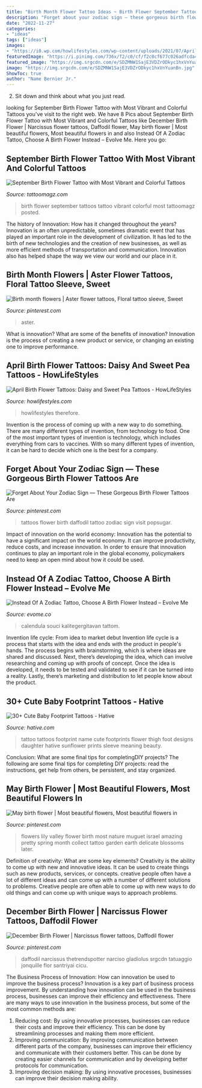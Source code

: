```yaml
---
title: "Birth Month Flower Tattoo Ideas ~ Birth Flower September Tattoos Tattoo Vibrant Colorful Most Tattoomagz Posted"
description: "Forget about your zodiac sign — these gorgeous birth flower tattoos are"
date: "2022-11-27"
categories:
- "ideas"
tags: ["ideas"]
images:
- "https://i0.wp.com/howlifestyles.com/wp-content/uploads/2021/07/April-Birth-Flower-Tattoos-2021072104.jpg?resize=768%2C957&amp;ssl=1"
featuredImage: "https://i.pinimg.com/736x/f2/c0/cf/f2c0cf677c026adfcda46200b11a9f25.jpg"
featured_image: "https://img.srgcdn.com/e/SDZMNW1SajE3VDZrODkyc1hxVnYuanBn.jpg"
image: "https://img.srgcdn.com/e/SDZMNW1SajE3VDZrODkyc1hxVnYuanBn.jpg"
ShowToc: true
author: "Name Bernier Jr."
---
```



2. Sit down and think about what you just read.

	

		
looking for September Birth Flower Tattoo with Most Vibrant and Colorful Tattoos you've visit to the right web. We have 8 Pics about September Birth Flower Tattoo with Most Vibrant and Colorful Tattoos like December Birth Flower | Narcissus flower tattoos, Daffodil flower, May birth flower | Most beautiful flowers, Most beautiful flowers in and also Instead Of A Zodiac Tattoo, Choose A Birth Flower Instead – Evolve Me. Here you go:
		
    
## September Birth Flower Tattoo With Most Vibrant And Colorful Tattoos

<img loading=lazy src="https://tattoomagz.com/wp-content/uploads/september-birth-flower-tattoos-facts-around-us-25-most-vibrant-and-colorful-tattoos-63526.jpg" onerror="this.onerror=null;this.src='https://tse3.mm.bing.net/th?id=OIP.VUIlQJJqdgWGmIBAY22SoQAAAA&amp;pid=15.1';" alt="September Birth Flower Tattoo with Most Vibrant and Colorful Tattoos">

_Source: tattoomagz.com_

>birth flower september tattoos tattoo vibrant colorful most tattoomagz posted. 

	

The history of Innovation: How has it changed throughout the years?
Innovation is an often unpredictable, sometimes dramatic event that has played an important role in the development of civilization. It has led to the birth of new technologies and the creation of new businesses, as well as more efficient methods of transportation and communication. Innovation also has helped shape the way we view our world and our place in it.

    
## Birth Month Flowers | Aster Flower Tattoos, Floral Tattoo Sleeve, Sweet

<img loading=lazy src="https://i.pinimg.com/736x/f2/c0/cf/f2c0cf677c026adfcda46200b11a9f25.jpg" onerror="this.onerror=null;this.src='https://tse1.mm.bing.net/th?id=OIP.69Em68qGAOwulIODEssDiQHaJ3&amp;pid=15.1';" alt="Birth month flowers | Aster flower tattoos, Floral tattoo sleeve, Sweet">

_Source: pinterest.com_

>aster. 

	

What is innovation? What are some of the benefits of innovation?
Innovation is the process of creating a new product or service, or changing an existing one to improve performance.

    
## April Birth Flower Tattoos: Daisy And Sweet Pea Tattoos - HowLifeStyles

<img loading=lazy src="https://i0.wp.com/howlifestyles.com/wp-content/uploads/2021/07/April-Birth-Flower-Tattoos-2021072104.jpg?resize=768%2C957&amp;ssl=1" onerror="this.onerror=null;this.src='https://tse1.mm.bing.net/th?id=OIP.J9Qg3ZVt5Hj-FVohUYymIQHaJO&amp;pid=15.1';" alt="April Birth Flower Tattoos: Daisy and Sweet Pea Tattoos - HowLifeStyles">

_Source: howlifestyles.com_

>howlifestyles therefore. 

	

Invention is the process of coming up with a new way to do something. There are many different types of invention, from technology to food. One of the most important types of invention is technology, which includes everything from cars to vaccines. With so many different types of invention, it can be hard to decide which one is the best for a company.

    
## Forget About Your Zodiac Sign — These Gorgeous Birth Flower Tattoos Are

<img loading=lazy src="https://i.pinimg.com/736x/8f/01/e9/8f01e9118f1713b40e25ceeb40981616.jpg" onerror="this.onerror=null;this.src='https://tse4.mm.bing.net/th?id=OIP.fYNuh9jHIXvXRvBdyaddUAHaHR&amp;pid=15.1';" alt="Forget About Your Zodiac Sign — These Gorgeous Birth Flower Tattoos Are">

_Source: pinterest.com_

>tattoos flower birth daffodil tattoo zodiac sign visit popsugar. 

	

Impact of innovation on the world economy:
Innovation has the potential to have a significant impact on the world economy. It can improve productivity, reduce costs, and increase innovation. In order to ensure that innovation continues to play an important role in the global economy, policymakers need to keep an open mind about how it could be used.

    
## Instead Of A Zodiac Tattoo, Choose A Birth Flower Instead – Evolve Me

<img loading=lazy src="http://evome.co/wp-content/uploads/2017/03/515f6ce3d55678dd092484618f7c54fd.jpg" onerror="this.onerror=null;this.src='https://tse2.mm.bing.net/th?id=OIP.mnrit-gOrS6wfb-yJLhExQHaKe&amp;pid=15.1';" alt="Instead Of A Zodiac Tattoo, Choose A Birth Flower Instead – Evolve Me">

_Source: evome.co_

>calendula souci kalitegergitavan tattom. 

	

Invention life cycle: From idea to market debut
Invention life cycle is a process that starts with the idea and ends with the product in people's hands. The process begins with brainstorming, which is where ideas are shared and discussed. Next, there’s developing the idea, which can involve researching and coming up with proofs of concept. Once the idea is developed, it needs to be tested and validated to see if it can be turned into a reality. Lastly, there’s marketing and distribution to let people know about the product.

    
## 30+ Cute Baby Footprint Tattoos - Hative

<img loading=lazy src="https://hative.com/wp-content/uploads/2014/03/baby-footprint-tattoos/14-flower-baby-footprints-thigh.jpg" onerror="this.onerror=null;this.src='https://tse4.mm.bing.net/th?id=OIP.n6UjaMPu0bOxiCt1oip_SAHaJ4&amp;pid=15.1';" alt="30+ Cute Baby Footprint Tattoos - Hative">

_Source: hative.com_

>tattoo tattoos footprint name cute footprints flower thigh foot designs daughter hative sunflower prints sleeve meaning beauty. 

	

Conclusion: What are some final tips for completingDIY projects?
The following are some final tips for completing DIY projects: read the instructions, get help from others, be persistent, and stay organized.

    
## May Birth Flower | Most Beautiful Flowers, Most Beautiful Flowers In

<img loading=lazy src="https://i.pinimg.com/736x/b5/44/b7/b544b7f1fe207cfc96b85b9d1dcd594a--may-birth-flowers-birth-flower-tattoo-ideas.jpg" onerror="this.onerror=null;this.src='https://tse3.mm.bing.net/th?id=OIP.7gSaXNbTn5_pYtQT_3XL-AHaLH&amp;pid=15.1';" alt="May birth flower | Most beautiful flowers, Most beautiful flowers in">

_Source: pinterest.com_

>flowers lily valley flower birth most nature muguet israel amazing pretty spring month collect tattoo garden earth delicate blossoms later. 

	

Definition of creativity: What are some key elements?
Creativity is the ability to come up with new and innovative ideas. It can be used to create things such as new products, services, or concepts. creative people often have a lot of different ideas and can come up with a number of different solutions to problems. Creative people are often able to come up with new ways to do old things and can come up with unique ways to approach problems.

    
## December Birth Flower | Narcissus Flower Tattoos, Daffodil Flower

<img loading=lazy src="https://img.srgcdn.com/e/SDZMNW1SajE3VDZrODkyc1hxVnYuanBn.jpg" onerror="this.onerror=null;this.src='https://tse1.mm.bing.net/th?id=OIP.c2BBcSpUx-msqToHsajupwHaJP&amp;pid=15.1';" alt="December Birth Flower | Narcissus flower tattoos, Daffodil flower">

_Source: pinterest.com_

>daffodil narcissus thetrendspotter narciso gladiolus srgcdn tatuaggio jonquille flor santriyai cicu. 

	

The Business Process of Innovation: How can innovation be used to improve the business process?
Innovation is a key part of business process improvement. By understanding how innovation can be used in the business process, businesses can improve their efficiency and effectiveness. There are many ways to use innovation in the business process, but some of the most common methods are: 
1) Reducing cost: By using innovative processes, businesses can reduce their costs and improve their efficiency. This can be done by streamlining processes and making them more efficient. 
2) Improving communication: By improving communication between different parts of the company, businesses can improve their efficiency and communicate with their customers better. This can be done by creating easier channels for communication and by developing better protocols for communication. 
3) Improving decision making: By using innovative processes, businesses can improve their decision making ability.


